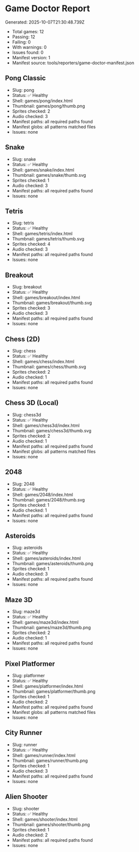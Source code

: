 # Game Doctor Report

Generated: 2025-10-07T21:30:48.739Z

- Total games: 12
- Passing: 12
- Failing: 0
- With warnings: 0
- Issues found: 0
- Manifest version: 1
- Manifest source: tools/reporters/game-doctor-manifest.json

## Pong Classic

- Slug: pong
- Status: ✅ Healthy
- Shell: games/pong/index.html
- Thumbnail: games/pong/thumb.png
- Sprites checked: 2
- Audio checked: 3
- Manifest paths: all required paths found
- Manifest globs: all patterns matched files
- Issues: none

## Snake

- Slug: snake
- Status: ✅ Healthy
- Shell: games/snake/index.html
- Thumbnail: games/snake/thumb.svg
- Sprites checked: 1
- Audio checked: 3
- Manifest paths: all required paths found
- Issues: none

## Tetris

- Slug: tetris
- Status: ✅ Healthy
- Shell: games/tetris/index.html
- Thumbnail: games/tetris/thumb.svg
- Sprites checked: 4
- Audio checked: 3
- Manifest paths: all required paths found
- Issues: none

## Breakout

- Slug: breakout
- Status: ✅ Healthy
- Shell: games/breakout/index.html
- Thumbnail: games/breakout/thumb.svg
- Sprites checked: 3
- Audio checked: 3
- Manifest paths: all required paths found
- Issues: none

## Chess (2D)

- Slug: chess
- Status: ✅ Healthy
- Shell: games/chess/index.html
- Thumbnail: games/chess/thumb.svg
- Sprites checked: 2
- Audio checked: 1
- Manifest paths: all required paths found
- Issues: none

## Chess 3D (Local)

- Slug: chess3d
- Status: ✅ Healthy
- Shell: games/chess3d/index.html
- Thumbnail: games/chess3d/thumb.svg
- Sprites checked: 2
- Audio checked: 1
- Manifest paths: all required paths found
- Manifest globs: all patterns matched files
- Issues: none

## 2048

- Slug: 2048
- Status: ✅ Healthy
- Shell: games/2048/index.html
- Thumbnail: games/2048/thumb.svg
- Sprites checked: 1
- Audio checked: 1
- Manifest paths: all required paths found
- Issues: none

## Asteroids

- Slug: asteroids
- Status: ✅ Healthy
- Shell: games/asteroids/index.html
- Thumbnail: games/asteroids/thumb.png
- Sprites checked: 1
- Audio checked: 3
- Manifest paths: all required paths found
- Issues: none

## Maze 3D

- Slug: maze3d
- Status: ✅ Healthy
- Shell: games/maze3d/index.html
- Thumbnail: games/maze3d/thumb.png
- Sprites checked: 2
- Audio checked: 1
- Manifest paths: all required paths found
- Issues: none

## Pixel Platformer

- Slug: platformer
- Status: ✅ Healthy
- Shell: games/platformer/index.html
- Thumbnail: games/platformer/thumb.png
- Sprites checked: 1
- Audio checked: 2
- Manifest paths: all required paths found
- Manifest globs: all patterns matched files
- Issues: none

## City Runner

- Slug: runner
- Status: ✅ Healthy
- Shell: games/runner/index.html
- Thumbnail: games/runner/thumb.png
- Sprites checked: 1
- Audio checked: 3
- Manifest paths: all required paths found
- Issues: none

## Alien Shooter

- Slug: shooter
- Status: ✅ Healthy
- Shell: games/shooter/index.html
- Thumbnail: games/shooter/thumb.png
- Sprites checked: 1
- Audio checked: 2
- Manifest paths: all required paths found
- Issues: none

